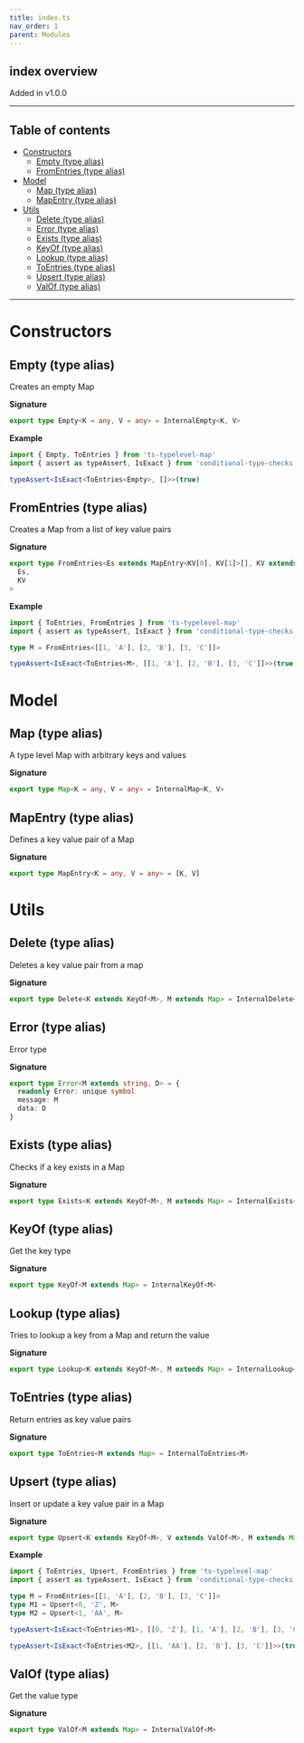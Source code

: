 ```yaml
---
title: index.ts
nav_order: 1
parent: Modules
---
```


## index overview

Added in v1.0.0

---

<h2 class="text-delta">Table of contents</h2>

- [Constructors](#constructors)
  - [Empty (type alias)](#empty-type-alias)
  - [FromEntries (type alias)](#fromentries-type-alias)
- [Model](#model)
  - [Map (type alias)](#map-type-alias)
  - [MapEntry (type alias)](#mapentry-type-alias)
- [Utils](#utils)
  - [Delete (type alias)](#delete-type-alias)
  - [Error (type alias)](#error-type-alias)
  - [Exists (type alias)](#exists-type-alias)
  - [KeyOf (type alias)](#keyof-type-alias)
  - [Lookup (type alias)](#lookup-type-alias)
  - [ToEntries (type alias)](#toentries-type-alias)
  - [Upsert (type alias)](#upsert-type-alias)
  - [ValOf (type alias)](#valof-type-alias)

---

# Constructors

## Empty (type alias)

Creates an empty Map

**Signature**

```ts
export type Empty<K = any, V = any> = InternalEmpty<K, V>
```

**Example**

```ts
import { Empty, ToEntries } from 'ts-typelevel-map'
import { assert as typeAssert, IsExact } from 'conditional-type-checks'

typeAssert<IsExact<ToEntries<Empty>, []>>(true)
```

## FromEntries (type alias)

Creates a Map from a list of key value pairs

**Signature**

```ts
export type FromEntries<Es extends MapEntry<KV[0], KV[1]>[], KV extends [any, any] = [any, any]> = InternalFromEntries<
  Es,
  KV
>
```

**Example**

```ts
import { ToEntries, FromEntries } from 'ts-typelevel-map'
import { assert as typeAssert, IsExact } from 'conditional-type-checks'

type M = FromEntries<[[1, 'A'], [2, 'B'], [3, 'C']]>

typeAssert<IsExact<ToEntries<M>, [[1, 'A'], [2, 'B'], [3, 'C']]>>(true)
```

# Model

## Map (type alias)

A type level Map with arbitrary keys and values

**Signature**

```ts
export type Map<K = any, V = any> = InternalMap<K, V>
```

## MapEntry (type alias)

Defines a key value pair of a Map

**Signature**

```ts
export type MapEntry<K = any, V = any> = [K, V]
```

# Utils

## Delete (type alias)

Deletes a key value pair from a map

**Signature**

```ts
export type Delete<K extends KeyOf<M>, M extends Map> = InternalDelete<K, M>
```

## Error (type alias)

Error type

**Signature**

```ts
export type Error<M extends string, D> = {
  readonly Error: unique symbol
  message: M
  data: D
}
```

## Exists (type alias)

Checks if a key exists in a Map

**Signature**

```ts
export type Exists<K extends KeyOf<M>, M extends Map> = InternalExists<K, M>
```

## KeyOf (type alias)

Get the key type

**Signature**

```ts
export type KeyOf<M extends Map> = InternalKeyOf<M>
```

## Lookup (type alias)

Tries to lookup a key from a Map and return the value

**Signature**

```ts
export type Lookup<K extends KeyOf<M>, M extends Map> = InternalLookup<K, M>
```

## ToEntries (type alias)

Return entries as key value pairs

**Signature**

```ts
export type ToEntries<M extends Map> = InternalToEntries<M>
```

## Upsert (type alias)

Insert or update a key value pair in a Map

**Signature**

```ts
export type Upsert<K extends KeyOf<M>, V extends ValOf<M>, M extends Map> = InternalUpsert<K, V, M>
```

**Example**

```ts
import { ToEntries, Upsert, FromEntries } from 'ts-typelevel-map'
import { assert as typeAssert, IsExact } from 'conditional-type-checks'

type M = FromEntries<[[1, 'A'], [2, 'B'], [3, 'C']]>
type M1 = Upsert<0, 'Z', M>
type M2 = Upsert<1, 'AA', M>

typeAssert<IsExact<ToEntries<M1>, [[0, 'Z'], [1, 'A'], [2, 'B'], [3, 'C']]>>(true)

typeAssert<IsExact<ToEntries<M2>, [[1, 'AA'], [2, 'B'], [3, 'C']]>>(true)
```

## ValOf (type alias)

Get the value type

**Signature**

```ts
export type ValOf<M extends Map> = InternalValOf<M>
```
